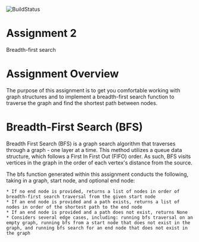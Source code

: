 ![BuildStatus](https://github.com/<christine-wan>/HW2-BFS-1/workflows/HW2-BFS/badge.svg?event=push)

# Assignment 2
Breadth-first search

# Assignment Overview
The purpose of this assignment is to get you comfortable working with graph structures and to implement a breadth-first search function to traverse the graph and find the shortest path between nodes.

# Breadth-First Search (BFS)
Breadth First Search (BFS) is a graph search algorithm that traverses through a graph - one layer at a time. This method utilizes a queue data structure, which follows a First In First Out (FIFO) order. As such, BFS visits vertices in the graph in the order of each vertex's distance from the source. 

The bfs function generated within this assignment conducts the following, taking in a graph, start node, and optional end node:

    * If no end node is provided, returns a list of nodes in order of breadth-first search traversal from the given start node
    * If an end node is provided and a path exists, returns a list of nodes in order of the shortest path to the end node
    * If an end node is provided and a path does not exist, returns None
    * Considers several edge cases, including: running bfs traversal on an empty graph, running bfs from a start node that does not exist in the graph, and running bfs search for an end node that does not exist in the graph


